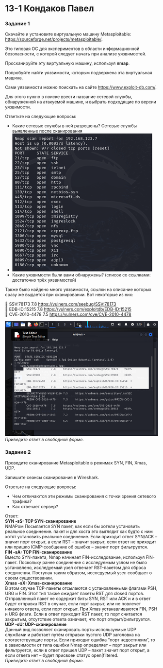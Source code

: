 # 13-1  Кондаков Павел

### Задание 1

Скачайте и установите виртуальную машину Metasploitable: https://sourceforge.net/projects/metasploitable/.

Это типовая ОС для экспериментов в области информационной безопасности, с которой следует начать при анализе уязвимостей.

Просканируйте эту виртуальную машину, используя **nmap**.

Попробуйте найти уязвимости, которым подвержена эта виртуальная машина.

Сами уязвимости можно поискать на сайте https://www.exploit-db.com/.

Для этого нужно в поиске ввести название сетевой службы, обнаруженной на атакуемой машине, и выбрать подходящие по версии уязвимости.

Ответьте на следующие вопросы:

- Какие сетевые службы в ней разрешены?
Сетевые службы выявленные после сканирования
- ![alt text](https://github.com/PavelKondakov22/13-1/blob/main/s1.png)  
- Какие уязвимости были вами обнаружены? (список со ссылками: достаточно трёх уязвимостей)

Также было найдено много уязвимости, ссылки на описание которых сразу же выдается при сканировании. Вот некоторые из них:  

:bust_in_silhouette: SSV:78173       7.8     https://vulners.com/seebug/SSV:78173  
:bust_in_silhouette: EDB-ID:15215    7.8     https://vulners.com/exploitdb/EDB-ID:15215  
:bust_in_silhouette: CVE-2010-4478   7.5     https://vulners.com/cve/CVE-2010-4478  

  ![alt text](https://github.com/PavelKondakov22/13-1/blob/main/s2.png)  
*Приведите ответ в свободной форме.*  

### Задание 2

Проведите сканирование Metasploitable в режимах SYN, FIN, Xmas, UDP.

Запишите сеансы сканирования в Wireshark.

Ответьте на следующие вопросы:

- Чем отличаются эти режимы сканирования с точки зрения сетевого трафика?
- Как отвечает сервер?
  
Ответ:  
**SYN -sS: TCP SYN-сканирование**  
NMAPом Посылается SYN пакет, как если бы хотели установить реальное соединение.  пакет и для хоста это выглядит как будто с ним хотят установить реальное соединение. Если приходит ответ SYN/ACK – значит порт открыт, а если RST – значит закрыт, если ответ не приходит или пришло ICMP-сообщение об ошибке – значит порт фильтруется.  
**FIN -sА: TCP FIN-сканирование**   
Вместо SYN-пакета, Nmap начинает FIN-исследование, используя FIN-пакет. Поскольку ранее соединение с исследуемым узлом не было установлено, исследуемый узел отвечает RST-пакетом для сброса соединения. Поступая таким образом, исследуемый узел сообщает о своем существовании.  
**Xmas -sX: Xmas-сканирование**  
В этом случае TCP-пакеты отсылаются с установленными флагами PSH, URG и FIN. Этот тип также ожидает пакеты RST для closed портов. Отправленный пакет не содержит биты SYN, RST или ACK и и в ответ будет отправка RST в случае, если порт закрыт, или не повлечет никакого ответа, если порт открыт. При Xmas устанавливаются FIN, PSH и URG флаги. Если в ответ приходит RST пакет, то порт считается закрытым, отсутствие ответа означает, что порт открыт/фильтруется.    
**UDP -sU: UDP-сканирование**  
Данный вид позволяет сканировать порты используемые UDP службами и работает путём отправки пустого UDP заголовка на соответствующие порты. Если приходит ошибка “порт недостижим”, то в зависимости от типа ошибки Nmap определяет – порт закрыт или фильтруется, если в ответ пришел UDP – пакет значит порт открыт, а если ответа нет – будет присвоен статус open|filtered.  
*Приведите ответ в свободной форме.*
